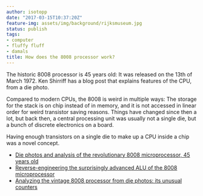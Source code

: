 ```yaml
---
author: isotopp
date: "2017-03-15T10:37:20Z"
feature-img: assets/img/background/rijksmuseum.jpg
status: publish
tags:
- computer
- fluffy fluff
- damals
title: How does the 8008 processor work?
---
```

The historic 8008 processor is 45 years old: It was released on the 13th of
March 1972. Ken Shirriff has a blog post that explains features of the CPU,
from a die photo. 

Compared to modern CPUs, the 8008 is weird in multiple ways: The storage for
the stack is on chip instead of in memory, and it is not accessed in linear
order for weird transistor saving reasons. Things have changed since then a
lot, but back then, a central processing unit was usually not a single die,
but a bunch of discrete electronics on a board.

Having enough transistors on a single die to make up a CPU inside a chip was
a novel concept.

- [Die photos and analysis of the revolutionary 8008 microprocessor, 45 years old](http://www.righto.com/2016/12/die-photos-and-analysis-of_24.html)
- [Reverse-engineering the surprisingly advanced ALU of the 8008 microprocessor](http://www.righto.com/2017/02/reverse-engineering-surprisingly.html)
- [Analyzing the vintage 8008 processor from die photos: its unusual counters](http://www.righto.com/2017/03/analyzing-vintage-8008-processor-from.html)
